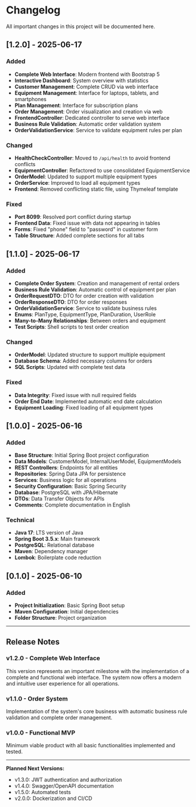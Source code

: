 # Changelog

All important changes in this project will be documented here.

## [1.2.0] - 2025-06-17
### Added
- **Complete Web Interface**: Modern frontend with Bootstrap 5
- **Interactive Dashboard**: System overview with statistics
- **Customer Management**: Complete CRUD via web interface
- **Equipment Management**: Interface for laptops, tablets, and smartphones
- **Plan Management**: Interface for subscription plans
- **Order Management**: Order visualization and creation via web
- **FrontendController**: Dedicated controller to serve web interface
- **Business Rule Validation**: Automatic order validation system
- **OrderValidationService**: Service to validate equipment rules per plan

### Changed
- **HealthCheckController**: Moved to `/api/health` to avoid frontend conflicts
- **EquipmentController**: Refactored to use consolidated EquipmentService
- **OrderModel**: Updated to support multiple equipment types
- **OrderService**: Improved to load all equipment types
- **Frontend**: Removed conflicting static file, using Thymeleaf template

### Fixed
- **Port 8099**: Resolved port conflict during startup
- **Frontend Data**: Fixed issue with data not appearing in tables
- **Forms**: Fixed "phone" field to "password" in customer form
- **Table Structure**: Added complete sections for all tabs

## [1.1.0] - 2025-06-17
### Added
- **Complete Order System**: Creation and management of rental orders
- **Business Rule Validation**: Automatic control of equipment per plan
- **OrderRequestDTO**: DTO for order creation with validation
- **OrderResponseDTO**: DTO for order responses
- **OrderValidationService**: Service to validate business rules
- **Enums**: PlanType, EquipmentType, PlanDuration, UserRole
- **Many-to-Many Relationships**: Between orders and equipment
- **Test Scripts**: Shell scripts to test order creation

### Changed
- **OrderModel**: Updated structure to support multiple equipment
- **Database Schema**: Added necessary columns for orders
- **SQL Scripts**: Updated with complete test data

### Fixed
- **Data Integrity**: Fixed issue with null required fields
- **Order End Date**: Implemented automatic end date calculation
- **Equipment Loading**: Fixed loading of all equipment types

## [1.0.0] - 2025-06-16
### Added
- **Base Structure**: Initial Spring Boot project configuration
- **Data Models**: CustomerModel, InternalUserModel, EquipmentModels
- **REST Controllers**: Endpoints for all entities
- **Repositories**: Spring Data JPA for persistence
- **Services**: Business logic for all operations
- **Security Configuration**: Basic Spring Security
- **Database**: PostgreSQL with JPA/Hibernate
- **DTOs**: Data Transfer Objects for APIs
- **Comments**: Complete documentation in English

### Technical
- **Java 17**: LTS version of Java
- **Spring Boot 3.5.x**: Main framework
- **PostgreSQL**: Relational database
- **Maven**: Dependency manager
- **Lombok**: Boilerplate code reduction

## [0.1.0] - 2025-06-10
### Added
- **Project Initialization**: Basic Spring Boot setup
- **Maven Configuration**: Initial dependencies
- **Folder Structure**: Project organization

---

## Release Notes

### v1.2.0 - Complete Web Interface
This version represents an important milestone with the implementation of a complete and functional web interface. The system now offers a modern and intuitive user experience for all operations.

### v1.1.0 - Order System
Implementation of the system's core business with automatic business rule validation and complete order management.

### v1.0.0 - Functional MVP
Minimum viable product with all basic functionalities implemented and tested.

---

**Planned Next Versions:**
- v1.3.0: JWT authentication and authorization
- v1.4.0: Swagger/OpenAPI documentation
- v1.5.0: Automated tests
- v2.0.0: Dockerization and CI/CD

